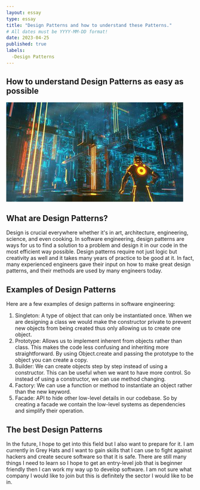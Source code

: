 ```yaml
---
layout: essay
type: essay
title: "Design Patterns and how to understand these Patterns."
# All dates must be YYYY-MM-DD format!
date: 2023-04-25
published: true
labels:
  -Design Patterns
---
```


## How to understand Design Patterns as easy as possible
<img src="../img/game.jpg">

## What are Design Patterns?
Design is crucial everywhere whether it's in art, architecture, engineering, science, and even cooking. In software engineering, design patterns are ways for us to find a solution to a problem and design it in our code in the most efficient way possible. Design patterns require not just logic but creativity as well and it takes many years of practice to be good at it. In fact, many experienced engineers gave their input on how to make great design patterns, and their methods are used by many engineers today.   
## Examples of Design Patterns
Here are a few examples of design patterns in software engineering:
<ol>
<li> Singleton: A type of object that can only be instantiated once. When we are designing a class we would make the constructor private to prevent new objects from being created thus only allowing us to create one object.   </li>
<li>Prototype: Allows us to implement inherent from objects rather than class. This makes the code less confusing and inheriting more straightforward. By using Object.create and passing the prototype to the object you can create a copy.    </li>
<li>Builder: We can create objects step by step instead of using a constructor. This can be useful when we want to have more control. So instead of using a constructor, we can use method changing. </li>
<li> Factory: We can use a function or method to instantiate an object rather than the new keyword.   </li>
<li> Facade: API to hide other low-level details in our codebase. So by creating a facade we contain the low-level systems as dependencies and simplify their operation.  </li>
</ol>


## The best Design Patterns
In the future, I hope to get into this field but I also want to prepare for it. I am currently in Grey Hats and I want to gain skills that I can use to fight against hackers and create secure software so that it is safe. There are still many things I need to learn so I hope to get an entry-level job that is beginner friendly then I can work my way up to develop software. I am not sure what company I would like to join but this is definitely the sector I would like to be in.
